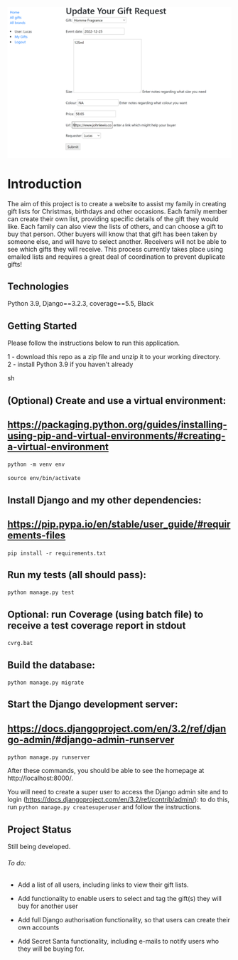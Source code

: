 ![](giftlistcover.png)
# Introduction

The aim of this project is to create a website to assist my family in creating gift lists for Christmas, birthdays and other occasions. Each family member can create their own list, providing specific details of the gift they would like. 
Each family can also view the lists of others, and can choose a gift to buy that person. Other buyers will know that that gift has been taken by someone else, and will have to select another. Receivers will not be able to see
which gifts they will receive. This process currently takes place using emailed lists and requires a great deal of coordination to prevent duplicate gifts! 

## Technologies

Python 3.9, Django==3.2.3, coverage==5.5, Black

## Getting Started

Please follow the instructions below to run this application. 

1 - download this repo as a zip file and unzip it to your working directory.  
2 - install Python 3.9 if you haven't already


sh
## (Optional) Create and use a virtual environment:
## https://packaging.python.org/guides/installing-using-pip-and-virtual-environments/#creating-a-virtual-environment
```python -m venv env```

```source env/bin/activate```

## Install Django and my other dependencies:
## https://pip.pypa.io/en/stable/user_guide/#requirements-files
```pip install -r requirements.txt```

## Run my tests (all should pass):
```python manage.py test```

## Optional: run Coverage (using batch file) to receive a test coverage report in stdout
```cvrg.bat```

## Build the database:
```python manage.py migrate```

## Start the Django development server:
## https://docs.djangoproject.com/en/3.2/ref/django-admin/#django-admin-runserver
```python manage.py runserver```


After these commands, you should be able to see the homepage at http://localhost:8000/.

You will need to create a super user to access the Django admin site and to 
login (https://docs.djangoproject.com/en/3.2/ref/contrib/admin/): to do this, 
run `python manage.py createsuperuser` and follow the instructions.

## Project Status

Still being developed. 
###### To do:

- Add a list of all users, including links to view their gift lists. 

- Add functionality to enable users to select and tag the gift(s) they will buy for another user

- Add full Django authorisation functionality, so that users can create their own accounts

- Add Secret Santa functionality, including e-mails to notify users who they will be buying for. 

